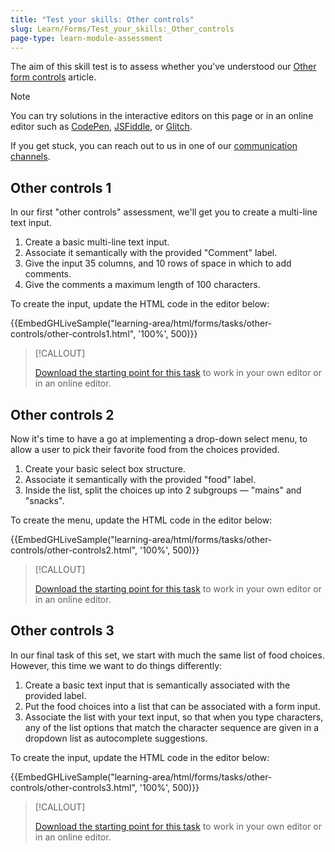 ```yaml
---
title: "Test your skills: Other controls"
slug: Learn/Forms/Test_your_skills:_Other_controls
page-type: learn-module-assessment
---
```




The aim of this skill test is to assess whether you've understood our [Other form controls](/en-US/docs/Learn/Forms/Other_form_controls) article.

> [!NOTE]
> You can try solutions in the interactive editors on this page or in an online editor such as [CodePen](https://codepen.io/), [JSFiddle](https://jsfiddle.net/), or [Glitch](https://glitch.com/).
>
> If you get stuck, you can reach out to us in one of our [communication channels](/en-US/docs/MDN/Community/Communication_channels).

## Other controls 1

In our first "other controls" assessment, we'll get you to create a multi-line text input.

1. Create a basic multi-line text input.
2. Associate it semantically with the provided "Comment" label.
3. Give the input 35 columns, and 10 rows of space in which to add comments.
4. Give the comments a maximum length of 100 characters.

To create the input, update the HTML code in the editor below:

{{EmbedGHLiveSample("learning-area/html/forms/tasks/other-controls/other-controls1.html", '100%', 500)}}

> [!CALLOUT]
>
> [Download the starting point for this task](https://github.com/mdn/learning-area/blob/main/html/forms/tasks/other-controls/other-controls1-download.html) to work in your own editor or in an online editor.

## Other controls 2

Now it's time to have a go at implementing a drop-down select menu, to allow a user to pick their favorite food from the choices provided.

1. Create your basic select box structure.
2. Associate it semantically with the provided "food" label.
3. Inside the list, split the choices up into 2 subgroups — "mains" and "snacks".

To create the menu, update the HTML code in the editor below:

{{EmbedGHLiveSample("learning-area/html/forms/tasks/other-controls/other-controls2.html", '100%', 500)}}

> [!CALLOUT]
>
> [Download the starting point for this task](https://github.com/mdn/learning-area/blob/main/html/forms/tasks/other-controls/other-controls2-download.html) to work in your own editor or in an online editor.

## Other controls 3

In our final task of this set, we start with much the same list of food choices. However, this time we want to do things differently:

1. Create a basic text input that is semantically associated with the provided label.
2. Put the food choices into a list that can be associated with a form input.
3. Associate the list with your text input, so that when you type characters, any of the list options that match the character sequence are given in a dropdown list as autocomplete suggestions.

To create the input, update the HTML code in the editor below:

{{EmbedGHLiveSample("learning-area/html/forms/tasks/other-controls/other-controls3.html", '100%', 500)}}

> [!CALLOUT]
>
> [Download the starting point for this task](https://github.com/mdn/learning-area/blob/main/html/forms/tasks/other-controls/other-controls3-download.html) to work in your own editor or in an online editor.
